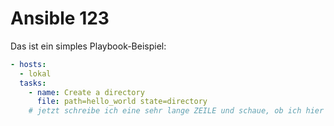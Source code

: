 
# Ansible 123

Das ist ein simples Playbook-Beispiel:

```yaml
- hosts:
  - lokal
  tasks:
    - name: Create a directory
      file: path=hello_world state=directory
    # jetzt schreibe ich eine sehr lange ZEILE und schaue, ob ich hier scrollen kann.
```

